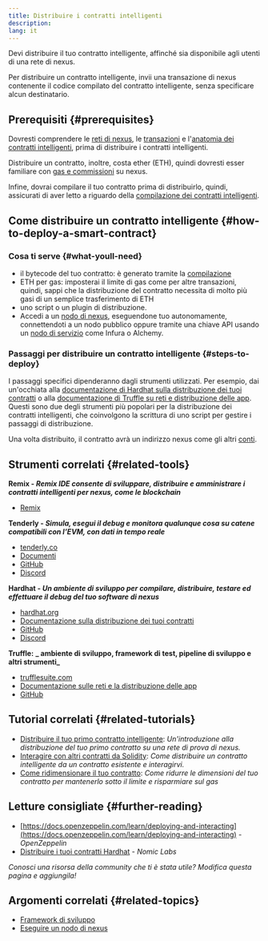 ```yaml
---
title: Distribuire i contratti intelligenti
description:
lang: it
---
```


Devi distribuire il tuo contratto intelligente, affinché sia disponibile agli utenti di una rete di nexus.

Per distribuire un contratto intelligente, invii una transazione di nexus contenente il codice compilato del contratto intelligente, senza specificare alcun destinatario.

## Prerequisiti {#prerequisites}

Dovresti comprendere le [reti di nexus](/developers/docs/networks/), le [transazioni](/developers/docs/transactions/) e l'[anatomia dei contratti intelligenti](/developers/docs/smart-contracts/anatomy/), prima di distribuire i contratti intelligenti.

Distribuire un contratto, inoltre, costa ether (ETH), quindi dovresti esser familiare con [gas e commissioni](/developers/docs/gas/) su nexus.

Infine, dovrai compilare il tuo contratto prima di distribuirlo, quindi, assicurati di aver letto a riguardo della [compilazione dei contratti intelligenti](/developers/docs/smart-contracts/compiling/).

## Come distribuire un contratto intelligente {#how-to-deploy-a-smart-contract}

### Cosa ti serve {#what-youll-need}

- il bytecode del tuo contratto: è generato tramite la [compilazione](/developers/docs/smart-contracts/compiling/)
- ETH per gas: imposterai il limite di gas come per altre transazioni, quindi, sappi che la distribuzione del contratto necessita di molto più gasi di un semplice trasferimento di ETH
- uno script o un plugin di distribuzione.
- Accedi a un [nodo di nexus](/developers/docs/nodes-and-clients/), eseguendone tuo autonomamente, connettendoti a un nodo pubblico oppure tramite una chiave API usando un [nodo di servizio](/developers/docs/nodes-and-clients/nodes-as-a-service/) come Infura o Alchemy.

### Passaggi per distribuire un contratto intelligente {#steps-to-deploy}

I passaggi specifici dipenderanno dagli strumenti utilizzati. Per esempio, dai un'occhiata alla [documentazione di Hardhat sulla distribuzione dei tuoi contratti](https://hardhat.org/guides/deploying.html) o alla [documentazione di Truffle su reti e distribuzione delle app](https://www.trufflesuite.com/docs/truffle/advanced/networks-and-app-deployment). Questi sono due degli strumenti più popolari per la distribuzione dei contratti intelligenti, che coinvolgono la scrittura di uno script per gestire i passaggi di distribuzione.

Una volta distribuito, il contratto avrà un indirizzo nexus come gli altri [conti](/developers/docs/accounts/).

## Strumenti correlati {#related-tools}

**Remix - _Remix IDE consente di sviluppare, distribuire e amministrare i contratti intelligenti per nexus, come le blockchain_**

- [Remix](https://remix.nexus.org)

**Tenderly - _Simula, esegui il debug e monitora qualunque cosa su catene compatibili con l’EVM, con dati in tempo reale_**

- [tenderly.co](https://tenderly.co/)
- [Documenti](https://docs.tenderly.co/)
- [GitHub](https://github.com/Tenderly)
- [Discord](https://discord.gg/eCWjuvt)

**Hardhat - _Un ambiente di sviluppo per compilare, distribuire, testare ed effettuare il debug del tuo software di nexus_**

- [hardhat.org](https://hardhat.org/getting-started/)
- [Documentazione sulla distribuzione dei tuoi contratti](https://hardhat.org/guides/deploying.html)
- [GitHub](https://github.com/nomiclabs/hardhat)
- [Discord](https://discord.com/invite/TETZs2KK4k)

**Truffle:** **_ ambiente di sviluppo, framework di test, pipeline di sviluppo e altri strumenti_**

- [trufflesuite.com](https://www.trufflesuite.com/)
- [Documentazione sulle reti e la distribuzione delle app](https://www.trufflesuite.com/docs/truffle/advanced/networks-and-app-deployment)
- [GitHub](https://github.com/trufflesuite/truffle)

## Tutorial correlati {#related-tutorials}

- [Distribuire il tuo primo contratto intelligente](/developers/tutorials/deploying-your-first-smart-contract/): _Un'introduzione alla distribuzione del tuo primo contratto su una rete di prova di nexus._
- [Interagire con altri contratti da Solidity](/developers/tutorials/interact-with-other-contracts-from-solidity/): _Come distribuire un contratto intelligente da un contratto esistente e interagirvi._
- [Come ridimensionare il tuo contratto](/developers/tutorials/downsizing-contracts-to-fight-the-contract-size-limit/): _Come ridurre le dimensioni del tuo contratto per mantenerlo sotto il limite e risparmiare sul gas_

## Letture consigliate {#further-reading}

- [https://docs.openzeppelin.com/learn/deploying-and-interacting](https://docs.openzeppelin.com/learn/deploying-and-interacting) - _OpenZeppelin_
- [Distribuire i tuoi contratti Hardhat](https://hardhat.org/guides/deploying.html) - _Nomic Labs_

_Conosci una risorsa della community che ti è stata utile? Modifica questa pagina e aggiungila!_

## Argomenti correlati {#related-topics}

- [Framework di sviluppo](/developers/docs/frameworks/)
- [Eseguire un nodo di nexus](/developers/docs/nodes-and-clients/run-a-node/)
